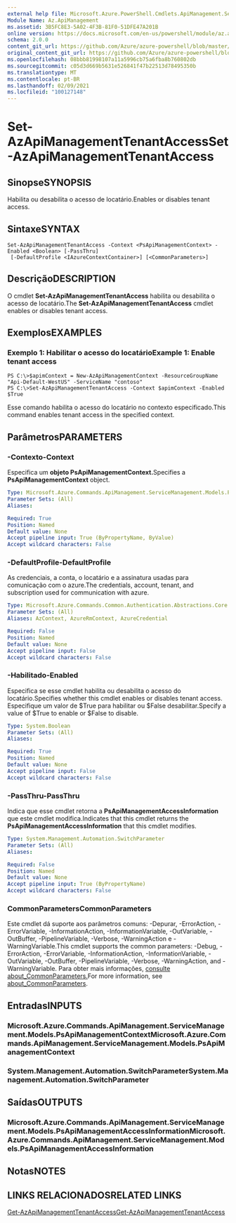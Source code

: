 ```yaml
---
external help file: Microsoft.Azure.PowerShell.Cmdlets.ApiManagement.ServiceManagement.dll-Help.xml
Module Name: Az.ApiManagement
ms.assetid: 3B5FC8E3-5A02-4F3B-81F0-51DFE47A201B
online version: https://docs.microsoft.com/en-us/powershell/module/az.apimanagement/set-azapimanagementtenantaccess
schema: 2.0.0
content_git_url: https://github.com/Azure/azure-powershell/blob/master/src/ApiManagement/ApiManagement/help/Set-AzApiManagementTenantAccess.md
original_content_git_url: https://github.com/Azure/azure-powershell/blob/master/src/ApiManagement/ApiManagement/help/Set-AzApiManagementTenantAccess.md
ms.openlocfilehash: 08bbb81998107a11a5996cb75a6fba8b760802db
ms.sourcegitcommit: c05d3d669b5631e526841f47b22513d78495350b
ms.translationtype: MT
ms.contentlocale: pt-BR
ms.lasthandoff: 02/09/2021
ms.locfileid: "100127148"
---
```

# <span data-ttu-id="351d8-101">Set-AzApiManagementTenantAccess</span><span class="sxs-lookup"><span data-stu-id="351d8-101">Set-AzApiManagementTenantAccess</span></span>

## <span data-ttu-id="351d8-102">Sinopse</span><span class="sxs-lookup"><span data-stu-id="351d8-102">SYNOPSIS</span></span>
<span data-ttu-id="351d8-103">Habilita ou desabilita o acesso de locatário.</span><span class="sxs-lookup"><span data-stu-id="351d8-103">Enables or disables tenant access.</span></span>

## <span data-ttu-id="351d8-104">Sintaxe</span><span class="sxs-lookup"><span data-stu-id="351d8-104">SYNTAX</span></span>

```
Set-AzApiManagementTenantAccess -Context <PsApiManagementContext> -Enabled <Boolean> [-PassThru]
 [-DefaultProfile <IAzureContextContainer>] [<CommonParameters>]
```

## <span data-ttu-id="351d8-105">Descrição</span><span class="sxs-lookup"><span data-stu-id="351d8-105">DESCRIPTION</span></span>
<span data-ttu-id="351d8-106">O cmdlet **Set-AzApiManagementTenantAccess** habilita ou desabilita o acesso de locatário.</span><span class="sxs-lookup"><span data-stu-id="351d8-106">The **Set-AzApiManagementTenantAccess** cmdlet enables or disables tenant access.</span></span>

## <span data-ttu-id="351d8-107">Exemplos</span><span class="sxs-lookup"><span data-stu-id="351d8-107">EXAMPLES</span></span>

### <span data-ttu-id="351d8-108">Exemplo 1: Habilitar o acesso do locatário</span><span class="sxs-lookup"><span data-stu-id="351d8-108">Example 1: Enable tenant access</span></span>
```
PS C:\>$apimContext = New-AzApiManagementContext -ResourceGroupName "Api-Default-WestUS" -ServiceName "contoso"
PS C:\>Set-AzApiManagementTenantAccess -Context $apimContext -Enabled $True
```

<span data-ttu-id="351d8-109">Esse comando habilita o acesso do locatário no contexto especificado.</span><span class="sxs-lookup"><span data-stu-id="351d8-109">This command enables tenant access in the specified context.</span></span>

## <span data-ttu-id="351d8-110">Parâmetros</span><span class="sxs-lookup"><span data-stu-id="351d8-110">PARAMETERS</span></span>

### <span data-ttu-id="351d8-111">-Contexto</span><span class="sxs-lookup"><span data-stu-id="351d8-111">-Context</span></span>
<span data-ttu-id="351d8-112">Especifica um **objeto PsApiManagementContext.**</span><span class="sxs-lookup"><span data-stu-id="351d8-112">Specifies a **PsApiManagementContext** object.</span></span>

```yaml
Type: Microsoft.Azure.Commands.ApiManagement.ServiceManagement.Models.PsApiManagementContext
Parameter Sets: (All)
Aliases:

Required: True
Position: Named
Default value: None
Accept pipeline input: True (ByPropertyName, ByValue)
Accept wildcard characters: False
```

### <span data-ttu-id="351d8-113">-DefaultProfile</span><span class="sxs-lookup"><span data-stu-id="351d8-113">-DefaultProfile</span></span>
<span data-ttu-id="351d8-114">As credenciais, a conta, o locatário e a assinatura usadas para comunicação com o azure.</span><span class="sxs-lookup"><span data-stu-id="351d8-114">The credentials, account, tenant, and subscription used for communication with azure.</span></span>

```yaml
Type: Microsoft.Azure.Commands.Common.Authentication.Abstractions.Core.IAzureContextContainer
Parameter Sets: (All)
Aliases: AzContext, AzureRmContext, AzureCredential

Required: False
Position: Named
Default value: None
Accept pipeline input: False
Accept wildcard characters: False
```

### <span data-ttu-id="351d8-115">-Habilitado</span><span class="sxs-lookup"><span data-stu-id="351d8-115">-Enabled</span></span>
<span data-ttu-id="351d8-116">Especifica se esse cmdlet habilita ou desabilita o acesso do locatário.</span><span class="sxs-lookup"><span data-stu-id="351d8-116">Specifies whether this cmdlet enables or disables tenant access.</span></span>
<span data-ttu-id="351d8-117">Especifique um valor de $True para habilitar ou $False desabilitar.</span><span class="sxs-lookup"><span data-stu-id="351d8-117">Specify a value of $True to enable or $False to disable.</span></span>

```yaml
Type: System.Boolean
Parameter Sets: (All)
Aliases:

Required: True
Position: Named
Default value: None
Accept pipeline input: False
Accept wildcard characters: False
```

### <span data-ttu-id="351d8-118">-PassThru</span><span class="sxs-lookup"><span data-stu-id="351d8-118">-PassThru</span></span>
<span data-ttu-id="351d8-119">Indica que esse cmdlet retorna a **PsApiManagementAccessInformation** que este cmdlet modifica.</span><span class="sxs-lookup"><span data-stu-id="351d8-119">Indicates that this cmdlet returns the **PsApiManagementAccessInformation** that this cmdlet modifies.</span></span>

```yaml
Type: System.Management.Automation.SwitchParameter
Parameter Sets: (All)
Aliases:

Required: False
Position: Named
Default value: None
Accept pipeline input: True (ByPropertyName)
Accept wildcard characters: False
```

### <span data-ttu-id="351d8-120">CommonParameters</span><span class="sxs-lookup"><span data-stu-id="351d8-120">CommonParameters</span></span>
<span data-ttu-id="351d8-121">Este cmdlet dá suporte aos parâmetros comuns: -Depurar, -ErrorAction, -ErrorVariable, -InformationAction, -InformationVariable, -OutVariable, -OutBuffer, -PipelineVariable, -Verbose, -WarningAction e -WarningVariable.</span><span class="sxs-lookup"><span data-stu-id="351d8-121">This cmdlet supports the common parameters: -Debug, -ErrorAction, -ErrorVariable, -InformationAction, -InformationVariable, -OutVariable, -OutBuffer, -PipelineVariable, -Verbose, -WarningAction, and -WarningVariable.</span></span> <span data-ttu-id="351d8-122">Para obter mais informações, [consulte about_CommonParameters.](http://go.microsoft.com/fwlink/?LinkID=113216)</span><span class="sxs-lookup"><span data-stu-id="351d8-122">For more information, see [about_CommonParameters](http://go.microsoft.com/fwlink/?LinkID=113216).</span></span>

## <span data-ttu-id="351d8-123">Entradas</span><span class="sxs-lookup"><span data-stu-id="351d8-123">INPUTS</span></span>

### <span data-ttu-id="351d8-124">Microsoft.Azure.Commands.ApiManagement.ServiceManagement.Models.PsApiManagementContext</span><span class="sxs-lookup"><span data-stu-id="351d8-124">Microsoft.Azure.Commands.ApiManagement.ServiceManagement.Models.PsApiManagementContext</span></span>

### <span data-ttu-id="351d8-125">System.Management.Automation.SwitchParameter</span><span class="sxs-lookup"><span data-stu-id="351d8-125">System.Management.Automation.SwitchParameter</span></span>

## <span data-ttu-id="351d8-126">Saídas</span><span class="sxs-lookup"><span data-stu-id="351d8-126">OUTPUTS</span></span>

### <span data-ttu-id="351d8-127">Microsoft.Azure.Commands.ApiManagement.ServiceManagement.Models.PsApiManagementAccessInformation</span><span class="sxs-lookup"><span data-stu-id="351d8-127">Microsoft.Azure.Commands.ApiManagement.ServiceManagement.Models.PsApiManagementAccessInformation</span></span>

## <span data-ttu-id="351d8-128">Notas</span><span class="sxs-lookup"><span data-stu-id="351d8-128">NOTES</span></span>

## <span data-ttu-id="351d8-129">LINKS RELACIONADOS</span><span class="sxs-lookup"><span data-stu-id="351d8-129">RELATED LINKS</span></span>

[<span data-ttu-id="351d8-130">Get-AzApiManagementTenantAccess</span><span class="sxs-lookup"><span data-stu-id="351d8-130">Get-AzApiManagementTenantAccess</span></span>](./Get-AzApiManagementTenantAccess.md)


